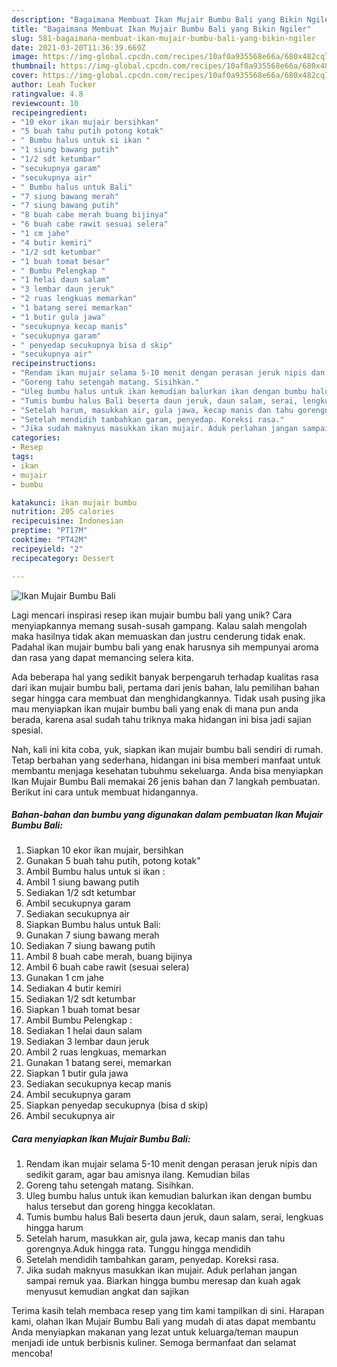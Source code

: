 ```yaml
---
description: "Bagaimana Membuat Ikan Mujair Bumbu Bali yang Bikin Ngiler"
title: "Bagaimana Membuat Ikan Mujair Bumbu Bali yang Bikin Ngiler"
slug: 581-bagaimana-membuat-ikan-mujair-bumbu-bali-yang-bikin-ngiler
date: 2021-03-20T11:36:39.669Z
image: https://img-global.cpcdn.com/recipes/10af0a935568e66a/680x482cq70/ikan-mujair-bumbu-bali-foto-resep-utama.jpg
thumbnail: https://img-global.cpcdn.com/recipes/10af0a935568e66a/680x482cq70/ikan-mujair-bumbu-bali-foto-resep-utama.jpg
cover: https://img-global.cpcdn.com/recipes/10af0a935568e66a/680x482cq70/ikan-mujair-bumbu-bali-foto-resep-utama.jpg
author: Leah Tucker
ratingvalue: 4.8
reviewcount: 10
recipeingredient:
- "10 ekor ikan mujair bersihkan"
- "5 buah tahu putih potong kotak"
- " Bumbu halus untuk si ikan "
- "1 siung bawang putih"
- "1/2 sdt ketumbar"
- "secukupnya garam"
- "secukupnya air"
- " Bumbu halus untuk Bali"
- "7 siung bawang merah"
- "7 siung bawang putih"
- "8 buah cabe merah buang bijinya"
- "6 buah cabe rawit sesuai selera"
- "1 cm jahe"
- "4 butir kemiri"
- "1/2 sdt ketumbar"
- "1 buah tomat besar"
- " Bumbu Pelengkap "
- "1 helai daun salam"
- "3 lembar daun jeruk"
- "2 ruas lengkuas memarkan"
- "1 batang serei memarkan"
- "1 butir gula jawa"
- "secukupnya kecap manis"
- "secukupnya garam"
- " penyedap secukupnya bisa d skip"
- "secukupnya air"
recipeinstructions:
- "Rendam ikan mujair selama 5-10 menit dengan perasan jeruk nipis dan sedikit garam, agar bau amisnya ilang. Kemudian bilas"
- "Goreng tahu setengah matang. Sisihkan."
- "Uleg bumbu halus untuk ikan kemudian balurkan ikan dengan bumbu halus tersebut dan goreng hingga kecoklatan."
- "Tumis bumbu halus Bali beserta daun jeruk, daun salam, serai, lengkuas hingga harum"
- "Setelah harum, masukkan air, gula jawa, kecap manis dan tahu gorengnya.Aduk hingga rata. Tunggu hingga mendidih"
- "Setelah mendidih tambahkan garam, penyedap. Koreksi rasa."
- "Jika sudah maknyus masukkan ikan mujair. Aduk perlahan jangan sampai remuk yaa. Biarkan hingga bumbu meresap dan kuah agak menyusut kemudian angkat dan sajikan"
categories:
- Resep
tags:
- ikan
- mujair
- bumbu

katakunci: ikan mujair bumbu 
nutrition: 205 calories
recipecuisine: Indonesian
preptime: "PT17M"
cooktime: "PT42M"
recipeyield: "2"
recipecategory: Dessert

---
```



![Ikan Mujair Bumbu Bali](https://img-global.cpcdn.com/recipes/10af0a935568e66a/680x482cq70/ikan-mujair-bumbu-bali-foto-resep-utama.jpg)

Lagi mencari inspirasi resep ikan mujair bumbu bali yang unik? Cara menyiapkannya memang susah-susah gampang. Kalau salah mengolah maka hasilnya tidak akan memuaskan dan justru cenderung tidak enak. Padahal ikan mujair bumbu bali yang enak harusnya sih mempunyai aroma dan rasa yang dapat memancing selera kita.



Ada beberapa hal yang sedikit banyak berpengaruh terhadap kualitas rasa dari ikan mujair bumbu bali, pertama dari jenis bahan, lalu pemilihan bahan segar hingga cara membuat dan menghidangkannya. Tidak usah pusing jika mau menyiapkan ikan mujair bumbu bali yang enak di mana pun anda berada, karena asal sudah tahu triknya maka hidangan ini bisa jadi sajian spesial.


Nah, kali ini kita coba, yuk, siapkan ikan mujair bumbu bali sendiri di rumah. Tetap berbahan yang sederhana, hidangan ini bisa memberi manfaat untuk membantu menjaga kesehatan tubuhmu sekeluarga. Anda bisa menyiapkan Ikan Mujair Bumbu Bali memakai 26 jenis bahan dan 7 langkah pembuatan. Berikut ini cara untuk membuat hidangannya.

<!--inarticleads1-->

##### Bahan-bahan dan bumbu yang digunakan dalam pembuatan Ikan Mujair Bumbu Bali:

1. Siapkan 10 ekor ikan mujair, bersihkan
1. Gunakan 5 buah tahu putih, potong kotak&#34;
1. Ambil  Bumbu halus untuk si ikan :
1. Ambil 1 siung bawang putih
1. Sediakan 1/2 sdt ketumbar
1. Ambil secukupnya garam
1. Sediakan secukupnya air
1. Siapkan  Bumbu halus untuk Bali:
1. Gunakan 7 siung bawang merah
1. Sediakan 7 siung bawang putih
1. Ambil 8 buah cabe merah, buang bijinya
1. Ambil 6 buah cabe rawit (sesuai selera)
1. Gunakan 1 cm jahe
1. Sediakan 4 butir kemiri
1. Sediakan 1/2 sdt ketumbar
1. Siapkan 1 buah tomat besar
1. Ambil  Bumbu Pelengkap :
1. Sediakan 1 helai daun salam
1. Sediakan 3 lembar daun jeruk
1. Ambil 2 ruas lengkuas, memarkan
1. Gunakan 1 batang serei, memarkan
1. Siapkan 1 butir gula jawa
1. Sediakan secukupnya kecap manis
1. Ambil secukupnya garam
1. Siapkan  penyedap secukupnya (bisa d skip)
1. Ambil secukupnya air




<!--inarticleads2-->

##### Cara menyiapkan Ikan Mujair Bumbu Bali:

1. Rendam ikan mujair selama 5-10 menit dengan perasan jeruk nipis dan sedikit garam, agar bau amisnya ilang. Kemudian bilas
1. Goreng tahu setengah matang. Sisihkan.
1. Uleg bumbu halus untuk ikan kemudian balurkan ikan dengan bumbu halus tersebut dan goreng hingga kecoklatan.
1. Tumis bumbu halus Bali beserta daun jeruk, daun salam, serai, lengkuas hingga harum
1. Setelah harum, masukkan air, gula jawa, kecap manis dan tahu gorengnya.Aduk hingga rata. Tunggu hingga mendidih
1. Setelah mendidih tambahkan garam, penyedap. Koreksi rasa.
1. Jika sudah maknyus masukkan ikan mujair. Aduk perlahan jangan sampai remuk yaa. Biarkan hingga bumbu meresap dan kuah agak menyusut kemudian angkat dan sajikan




Terima kasih telah membaca resep yang tim kami tampilkan di sini. Harapan kami, olahan Ikan Mujair Bumbu Bali yang mudah di atas dapat membantu Anda menyiapkan makanan yang lezat untuk keluarga/teman maupun menjadi ide untuk berbisnis kuliner. Semoga bermanfaat dan selamat mencoba!

